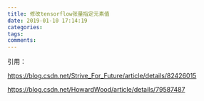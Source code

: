 ```yaml
---
title: 修改tensorflow张量指定元素值
date: 2019-01-10 17:14:19
categories:
tags:
comments:
---
```





引用：

https://blog.csdn.net/Strive_For_Future/article/details/82426015


https://blog.csdn.net/HowardWood/article/details/79587487